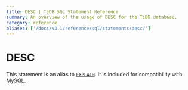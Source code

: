 ```yaml
---
title: DESC | TiDB SQL Statement Reference
summary: An overview of the usage of DESC for the TiDB database.
category: reference
aliases: ['/docs/v3.1/reference/sql/statements/desc/']
---
```


# DESC

This statement is an alias to [`EXPLAIN`](/sql-statements/sql-statement-explain.md). It is included for compatibility with MySQL.
